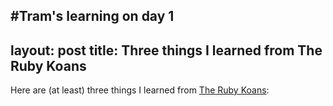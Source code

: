 #Tram's learning on day 1
---
layout: post
title: Three things I learned from The Ruby Koans
---

Here are (at least) three things I learned from [The Ruby Koans](http://rubykoans.com/):



